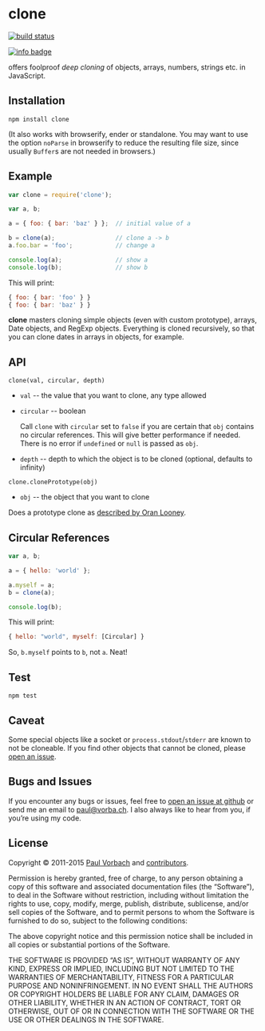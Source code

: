 # clone

[![build status](https://secure.travis-ci.org/pvorb/node-clone.png)](http://travis-ci.org/pvorb/node-clone)

[![info badge](https://nodei.co/npm/clone.png?downloads=true&downloadRank=true&stars=true)](http://npm-stat.com/charts.html?package=clone)

offers foolproof _deep cloning_ of objects, arrays, numbers, strings etc. in JavaScript.


## Installation

    npm install clone

(It also works with browserify, ender or standalone. You may want to use the
option `noParse` in browserify to reduce the resulting file size, since usually
`Buffer`s are not needed in browsers.)


## Example

~~~ javascript
var clone = require('clone');

var a, b;

a = { foo: { bar: 'baz' } };  // initial value of a

b = clone(a);                 // clone a -> b
a.foo.bar = 'foo';            // change a

console.log(a);               // show a
console.log(b);               // show b
~~~

This will print:

~~~ javascript
{ foo: { bar: 'foo' } }
{ foo: { bar: 'baz' } }
~~~

**clone** masters cloning simple objects (even with custom prototype), arrays,
Date objects, and RegExp objects. Everything is cloned recursively, so that you
can clone dates in arrays in objects, for example.


## API

`clone(val, circular, depth)`

  * `val` -- the value that you want to clone, any type allowed
  * `circular` -- boolean

    Call `clone` with `circular` set to `false` if you are certain that `obj`
    contains no circular references. This will give better performance if needed.
    There is no error if `undefined` or `null` is passed as `obj`.
  * `depth` -- depth to which the object is to be cloned (optional,
    defaults to infinity)

`clone.clonePrototype(obj)`

  * `obj` -- the object that you want to clone

Does a prototype clone as
[described by Oran Looney](http://oranlooney.com/functional-javascript/).


## Circular References

~~~ javascript
var a, b;

a = { hello: 'world' };

a.myself = a;
b = clone(a);

console.log(b);
~~~

This will print:

~~~ javascript
{ hello: "world", myself: [Circular] }
~~~

So, `b.myself` points to `b`, not `a`. Neat!


## Test

    npm test


## Caveat

Some special objects like a socket or `process.stdout`/`stderr` are known to not
be cloneable. If you find other objects that cannot be cloned, please [open an
issue](https://github.com/pvorb/node-clone/issues/new).


## Bugs and Issues

If you encounter any bugs or issues, feel free to [open an issue at
github](https://github.com/pvorb/node-clone/issues) or send me an email to
<paul@vorba.ch>. I also always like to hear from you, if you’re using my code.

## License

Copyright © 2011-2015 [Paul Vorbach](http://paul.vorba.ch/) and
[contributors](https://github.com/pvorb/node-clone/graphs/contributors).

Permission is hereby granted, free of charge, to any person obtaining a copy of
this software and associated documentation files (the “Software”), to deal in
the Software without restriction, including without limitation the rights to
use, copy, modify, merge, publish, distribute, sublicense, and/or sell copies of
the Software, and to permit persons to whom the Software is furnished to do so,
subject to the following conditions:

The above copyright notice and this permission notice shall be included in all
copies or substantial portions of the Software.

THE SOFTWARE IS PROVIDED “AS IS”, WITHOUT WARRANTY OF ANY KIND, EXPRESS OR
IMPLIED, INCLUDING BUT NOT LIMITED TO THE WARRANTIES OF MERCHANTABILITY, FITNESS
FOR A PARTICULAR PURPOSE AND NONINFRINGEMENT. IN NO EVENT SHALL THE AUTHORS OR
COPYRIGHT HOLDERS BE LIABLE FOR ANY CLAIM, DAMAGES OR OTHER LIABILITY, WHETHER
IN AN ACTION OF CONTRACT, TORT OR OTHERWISE, OUT OF OR IN CONNECTION WITH THE
SOFTWARE OR THE USE OR OTHER DEALINGS IN THE SOFTWARE.
